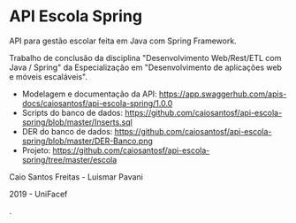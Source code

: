 # API Escola Spring
API para gestão escolar feita em Java com Spring Framework.

Trabalho de conclusão da disciplina "Desenvolvimento Web/Rest/ETL com Java / Spring" da Especialização em "Desenvolvimento de aplicações web e móveis escaláveis".

- Modelagem e documentação da API: https://app.swaggerhub.com/apis-docs/caiosantosf/api-escola-spring/1.0.0
- Scripts do banco de dados: https://github.com/caiosantosf/api-escola-spring/blob/master/Inserts.sql
- DER do banco de dados: https://github.com/caiosantosf/api-escola-spring/blob/master/DER-Banco.png
- Projeto: https://github.com/caiosantosf/api-escola-spring/tree/master/escola

Caio Santos Freitas - Luismar Pavani

2019 - UniFacef

.
